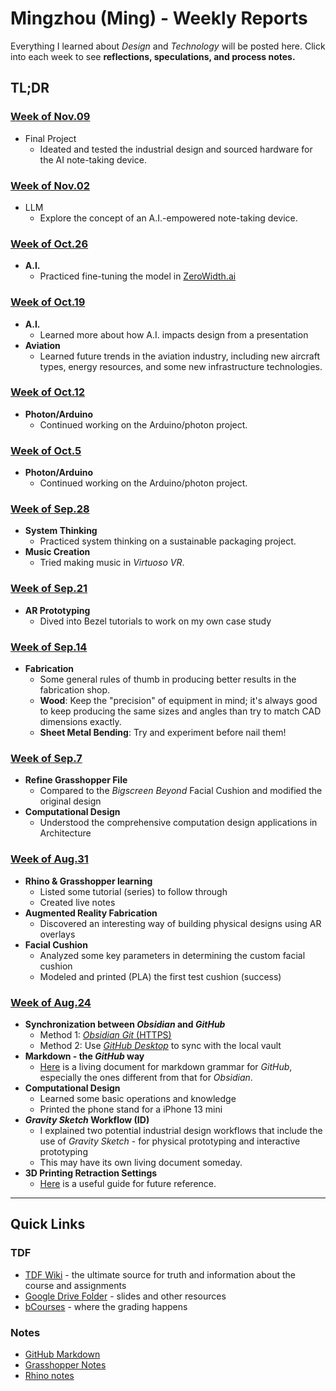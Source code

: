 # Mingzhou (Ming) - Weekly Reports
Everything I learned about *Design* and *Technology* will be posted here. Click into each week to see **reflections, speculations, and process notes.** 

## TL;DR
### [Week of Nov.09](weekly-reports/2023_11_09_ProgressReport.md)
- Final Project
	- Ideated and tested the industrial design and sourced hardware for the AI note-taking device. 

### [Week of Nov.02](weekly-reports/2023_11_02_ProgressReport.md)
- LLM
	- Explore the concept of an A.I.-empowered note-taking device. 

### [Week of Oct.26](weekly-reports/2023_10_26_ProgressReport.md)
- **A.I.**
	- Practiced fine-tuning the model in [ZeroWidth.ai ](zerowidth.ai)
### [Week of Oct.19](weekly-reports/2023_10_19_ProgressReport.md)
- **A.I.**
	- Learned more about how A.I. impacts design from a presentation
- **Aviation**
	- Learned future trends in the aviation industry, including new aircraft types, energy resources, and some new infrastructure technologies. 

### [Week of Oct.12](weekly-reports/2023_10_12_ProgressReport.md)
- **Photon/Arduino**
	- Continued working on the Arduino/photon project. 

### [Week of Oct.5](weekly-reports/2023_10_05_ProgressReport.md)
- **Photon/Arduino**
	- Continued working on the Arduino/photon project. 

### [Week of Sep.28](weekly-reports/2023_09_28_ProgressReport.md)
- **System Thinking**
	- Practiced system thinking on a sustainable packaging project. 
- **Music Creation**
	- Tried making music in *Virtuoso VR*. 

### [Week of Sep.21](weekly-reports/2023_09_21_ProgressReport.md)
- **AR Prototyping**
	- Dived into Bezel tutorials to work on my own case study
### [Week of Sep.14](weekly-reports/2023_09_14_ProgressReport.md)
- **Fabrication**
	- Some general rules of thumb in producing better results in the fabrication shop. 
	- **Wood**: Keep the "precision" of equipment in mind; it's always good to keep producing the same sizes and angles than try to match CAD dimensions exactly. 
	- **Sheet Metal Bending**: Try and experiment before nail them! 

### [Week of Sep.7](weekly-reports/2023_09_07_ProgressReport.md)
- **Refine Grasshopper File**
	- Compared to the *Bigscreen Beyond* Facial Cushion and modified the original design
- **Computational Design**
	- Understood the comprehensive computation design applications in Architecture 

### [Week of Aug.31](weekly-reports/2023_08_31_ProgressReport.md)
- **Rhino & Grasshopper learning**
	- Listed some tutorial (series) to follow through
	- Created live notes
- **Augmented Reality Fabrication**
	- Discovered an interesting way of building physical designs using AR overlays
- **Facial Cushion**
	- Analyzed some key parameters in determining the custom facial cushion 
	- Modeled and printed (PLA) the first test cushion (success) 

### [Week of Aug.24](weekly-reports/2023_08_24_ProgressReport.md)
- **Synchronization between *Obsidian* and *GitHub***
	- Method 1: [*Obsidian Git* (HTTPS)](https://linked-blog-starter.vercel.app/connect-obsidian-vault-with-github)
	- Method 2: Use [*GitHub Desktop*](https://desktop.github.com) to sync with the local vault
- **Markdown - the *GitHub* way**
	- [Here](resources/_GitHub_Favored_Markdown.md) is a living document for markdown grammar for *GitHub*, especially the ones different from that for *Obsidian*. 
- **Computational Design**
	- Learned some basic operations and knowledge
	- Printed the phone stand for a iPhone 13 mini
- ***Gravity Sketch* Workflow (ID)**
	- I explained two potential industrial design workflows that include the use of *Gravity Sketch* - for physical prototyping and interactive prototyping
	- This may have its own living document someday. 
- **3D Printing Retraction Settings**
	- [Here](https://all3dp.com/2/ender-3-pro-v2-retraction-settings-all-you-need-to-know/#:~:text=But%2C%20more%20importantly%2C%20too%20high,or%20even%20break%20mid%2Dprint.) is a useful guide for future reference. 




--- 
## Quick Links

### TDF
- [TDF Wiki](https://github.com/Berkeley-MDes/desinv-202/wiki) - the ultimate source for truth and information about the course and assignments
- [Google Drive Folder](https://drive.google.com/drive/folders/1OjFgu4llHn-2WayQFVWRKFyOkQ_WaQRx?usp=drive_link) - slides and other resources
- [bCourses](https://bcourses.berkeley.edu/courses/1528355) - where the grading happens

### Notes
- [GitHub Markdown](projects/documents/_GitHub_Favored_Markdown.md) 
- [Grasshopper Notes](projects/documents/Grasshopper.md) 
- [Rhino notes](projects/documents/Rhino.md) 


